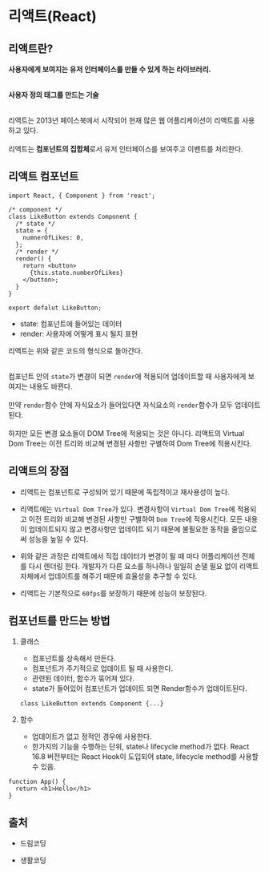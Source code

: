 # 리액트(React)

## 리액트란?

**사용자에게 보여지는 유저 인터페이스를 만들 수 있게 하는 라이브러리.** <br><br>

**사용자 정의 태그를 만드는 기술**<br><br>

리액트는 2013년 페이스북에서 시작되어 현재 많은 웹 어플리케이션이 리액트를 사용하고 있다.<br><br>
리액트는 **컴포넌트의 집합체**로서 유저 인터페이스를 보여주고 이벤트를 처리한다.

## 리액트 컴포넌트

```
import React, { Component } from 'react';

/* component */
class LikeButton extends Component {
  /* state */
  state = {
    numnerOfLikes: 0,
  };
  /* render */
  render() {
    return <button>
      {this.state.numberOfLikes}
    </button>;
  }
}

export defalut LikeButton;
```

- state: 컴포넌트에 들어있는 데이터
- render: 사용자에 어떻게 표시 될지 표현<br>

리액트는 위와 같은 코드의 형식으로 돌아간다.<br><br>

컴포넌트 안의 `state`가 변경이 되면 `render`에 적용되어 업데이트할 때 사용자에게 보여지는 내용도 바뀐다.<br><br>
만약 `render`함수 안에 자식요소가 들어있다면 자식요소의 `render`함수가 모두 업데이트 된다.<br><br>
하지만 모든 변경 요소들이 DOM Tree에 적용되는 것은 아니다.
리액트의 Virtual Dom Tree는 이전 트리와 비교해 변경된 사항만 구별하여 Dom Tree에 적용시킨다.

## 리액트의 장점

- 리액트는 컴포넌트로 구성되어 있기 때문에 독립적이고 재사용성이 높다.

- 리액트에는 `Virtual Dom Tree`가 있다. 변경사항이 `Virtual Dom Tree`에 적용되고 이전 트리와 비교해 변경된 사항만 구별하여 `Dom Tree`에 적용시킨다. 모든 내용이 업데이트되지 않고 변경사항만 업데이트 되기 때문에 불필요한 동작을 줄임으로써 성능을 높일 수 있다.

- 위와 같은 과정은 리액트에서 직접 데이터가 변경이 될 때 마다 어플리케이션 전체를 다시 렌더링 한다. 개발자가 다른 요소를 하나하나 일일히 손댈 필요 없이 리액트 자체에서 업데이트를 해주기 때문에 효율성을 추구할 수 있다.

- 리액트는 기본적으로 `60fps`를 보장하기 때문에 성능이 보장된다.

## 컴포넌트를 만드는 방법

1. 클래스

   - 컴포넌트를 상속해서 만든다.
   - 컴포넌트가 주기적으로 업데이트 될 때 사용한다.
   - 관련된 데이터, 함수가 묶어져 있다.
   - state가 들어있어 컴포넌트가 업데이트 되면 Render함수가 업데이트된다.

   ```
   class LikeButton extends Component {...}
   ```

2. 함수
   - 업데이트가 없고 정적인 경우에 사용한다.
   - 한가지의 기능을 수행하는 단위, state나 lifecycle method가 없다.
     React 16.8 버전부터는 React Hook이 도입되어 state, lifecycle method를 사용할 수 있음.

```
function App() {
  return <h1>Hello</h1>
}
```

## 출처

- 드림코딩

* 생활코딩
